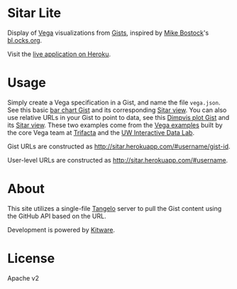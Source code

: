 # Sitar Lite
Display of [Vega](http://vega.github.io/vega/) visualizations from [Gists](https://gist.github.com/),
inspired by [Mike Bostock](http://bost.ocks.org/mike/)'s [bl.ocks.org](http://bl.ocks.org/).

Visit the [live application on Heroku](http://sitar.herokuapp.com/#jeffbaumes).

# Usage

Simply create a Vega specification in a Gist, and name the file `vega.json`.
See this basic [bar chart Gist](https://gist.github.com/jeffbaumes/2670d36da2d6fa72bcb3) and its corresponding
[Sitar view](http://sitar.herokuapp.com/#jeffbaumes/2670d36da2d6fa72bcb3). You can also use relative URLs in your Gist to point to data,
see this [Dimpvis plot Gist](https://gist.github.com/jeffbaumes/db6a578d53ff72fda392)
and its [Sitar view](http://sitar.herokuapp.com/#jeffbaumes/db6a578d53ff72fda392). These two examples
come from the [Vega examples](http://vega.github.io/vega-editor/) built by the core Vega team
at [Trifacta](http://www.trifacta.com/)
and the [UW Interactive Data Lab](http://idl.cs.washington.edu/).

Gist URLs are constructed as http://sitar.herokuapp.com/#username/gist-id.

User-level URLs are constructed as http://sitar.herokuapp.com/#username.

# About

This site utilizes a single-file [Tangelo](http://tangelo.readthedocs.org)
server to pull the Gist content using the GitHub API based on the URL.

Development is powered by [Kitware](http://www.kitware.com).

# License

Apache v2
